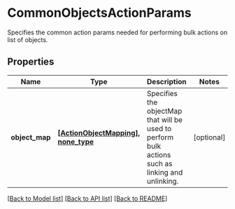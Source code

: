 # CommonObjectsActionParams

Specifies the common action params needed for performing bulk actions on list of objects.

## Properties
Name | Type | Description | Notes
------------ | ------------- | ------------- | -------------
**object_map** | [**[ActionObjectMapping], none_type**](ActionObjectMapping.md) | Specifies the objectMap that will be used to perform bulk actions such as linking and unlinking. | [optional] 

[[Back to Model list]](../README.md#documentation-for-models) [[Back to API list]](../README.md#documentation-for-api-endpoints) [[Back to README]](../README.md)


